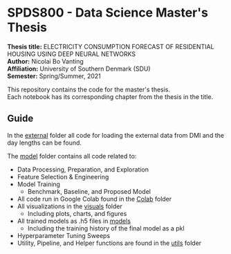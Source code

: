 # SPDS800 - Data Science Master's Thesis

__Thesis title:__ ELECTRICITY CONSUMPTION FORECAST OF RESIDENTIAL HOUSING USING DEEP NEURAL NETWORKS  
__Author:__ Nicolai Bo Vanting  
__Affiliation:__ University of Southern Denmark (SDU)  
__Semester:__ Spring/Summer, 2021
  
  
This repository contains the code for the master's thesis.  
Each notebook has its corresponding chapter from the thesis in the title.  

## Guide

In the [external](https://github.com/nbvanting/thesis/tree/main/external) folder all code for loading the external data from DMI and the day lengths can be found.  
  
The [model](https://github.com/nbvanting/thesis/tree/main/model) folder contains all code related to:
 - Data Processing, Preparation, and Exploration
 - Feature Selection & Engineering
 - Model Training
    - Benchmark, Baseline, and Proposed Model
 - All code run in Google Colab found in the [Colab](https://github.com/nbvanting/thesis/tree/main/model/Colab) folder
 - All visualizations in the [visuals](https://github.com/nbvanting/thesis/tree/main/model/visuals) folder
    - Including plots, charts, and figures
 - All trained models as .h5 files in [models](https://github.com/nbvanting/thesis/tree/main/model/models)
    - Including the training history of the final model as a pkl
 - Hyperparameter Tuning Sweeps
 - Utility, Pipeline, and Helper functions are found in the [utils](https://github.com/nbvanting/thesis/tree/main/model/utils) folder  


